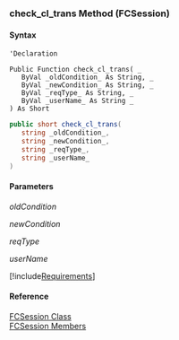 ﻿### check_cl_trans Method (FCSession)

#### Syntax

```vbnet
'Declaration

Public Function check_cl_trans( _
   ByVal _oldCondition_ As String, _
   ByVal _newCondition_ As String, _
   ByVal _reqType_ As String, _
   ByVal _userName_ As String _
) As Short
```

```csharp
public short check_cl_trans( 
   string _oldCondition_,
   string _newCondition_,
   string _reqType_,
   string _userName_
)
```

#### Parameters

_oldCondition_

_newCondition_

_reqType_

_userName_

[!include[Requirements](../partials/requirements.md)]

#### Reference

[FCSession Class](FChoice.Foundation.Clarify.Compatibility~FChoice.Foundation.Clarify.Compatibility.FCSession.md)  
[FCSession Members](FChoice.Foundation.Clarify.Compatibility~FChoice.Foundation.Clarify.Compatibility.FCSession_members.md)